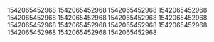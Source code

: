 1542065452968
1542065452968
1542065452968
1542065452968
1542065452968
1542065452968
1542065452968
1542065452968
1542065452968
1542065452968
1542065452968
1542065452968
1542065452968
1542065452968
1542065452968